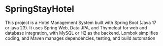 # SpringStayHotel
This project is a Hotel Management System built with Spring Boot (Java 17 or java 23). It uses Spring Web, Data JPA, and Thymeleaf for web and database integration, with MySQL or H2 as the backend. Lombok simplifies coding, and Maven manages dependencies, testing, and build automation
